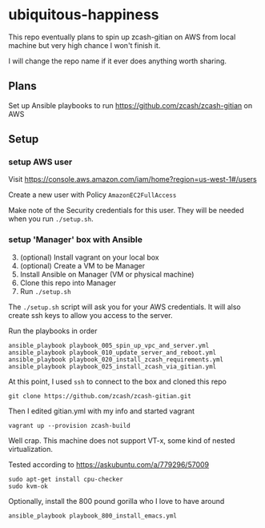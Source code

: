 # ubiquitous-happiness

This repo eventually plans to
spin up zcash-gitian on AWS from local machine
but very high chance I won't finish it.

I will change the repo name if it ever does anything worth sharing.

## Plans

Set up Ansible playbooks to run https://github.com/zcash/zcash-gitian on AWS

## Setup

### setup AWS user

Visit https://console.aws.amazon.com/iam/home?region=us-west-1#/users

Create a new user with Policy `AmazonEC2FullAccess`

Make note of the Security credentials for this user.  They will be needed when you run `./setup.sh`.

### setup 'Manager' box with Ansible

3. (optional) Install vagrant on your local box
4. (optional) Create a VM to be Manager
5. Install Ansible on Manager (VM or physical machine)
1. Clone this repo into Manager
2. Run `./setup.sh`

The `./setup.sh` script will ask you for your AWS credentials.  It will also create ssh keys to allow you access to the server.

Run the playbooks in order

    ansible_playbook playbook_005_spin_up_vpc_and_server.yml
    ansible_playbook playbook_010_update_server_and_reboot.yml
    ansible_playbook playbook_020_install_zcash_requirements.yml
    ansible_playbook playbook_025_install_zcash_via_gitian.yml

At this point, I used `ssh` to connect to the box and cloned this repo

    git clone https://github.com/zcash/zcash-gitian.git

Then I edited gitian.yml with my info and started vagrant

    vagrant up --provision zcash-build

Well crap. This machine does not support VT-x, some kind of nested virtualization.

Tested according to https://askubuntu.com/a/779296/57009

    sudo apt-get install cpu-checker
    sudo kvm-ok

Optionally, install the 800 pound gorilla who I love to have around

    ansible_playbook playbook_800_install_emacs.yml